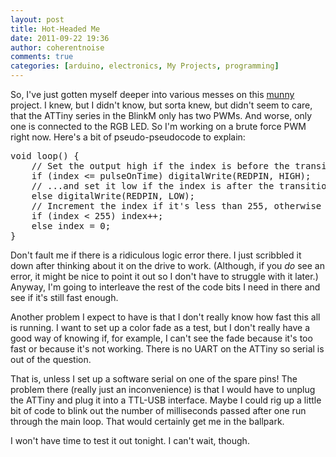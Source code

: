```yaml
---
layout: post
title: Hot-Headed Me
date: 2011-09-22 19:36
author: coherentnoise
comments: true
categories: [arduino, electronics, My Projects, programming]
---
```

So, I've just gotten myself deeper into various messes on this <a title="Hot-Headed Munny Blog Post at Squishyrobot" href="http://squishyrobot.wordpress.com/2011/09/20/hot-headed-munny/" target="_blank">munny</a> project. I knew, but I didn't know, but sorta knew, but didn't seem to care, that the ATTiny series in the BlinkM only has two PWMs. And worse, only one is connected to the RGB LED. So I'm working on a brute force PWM right now. Here's a bit of pseudo-pseudocode to explain:
<pre>void loop() {
    // Set the output high if the index is before the transition point...
    if (index &lt;= pulseOnTime) digitalWrite(REDPIN, HIGH);
    // ...and set it low if the index is after the transition point.
    else digitalWrite(REDPIN, LOW);
    // Increment the index if it's less than 255, otherwise reset it.
    if (index &lt; 255) index++;
    else index = 0;
}</pre>
Don't fault me if there is a ridiculous logic error there. I just scribbled it down after thinking about it on the drive to work. (Although, if you <em>do</em> see an error, it might be nice to point it out so I don't have to struggle with it later.) Anyway, I'm going to interleave the rest of the code bits I need in there and see if it's still fast enough.

Another problem I expect to have is that I don't really know how fast this all is running. I want to set up a color fade as a test, but I don't really have a good way of knowing if, for example, I can't see the fade because it's too fast or because it's not working. There is no UART on the ATTiny so serial is out of the question.

That is, unless I set up a software serial on one of the spare pins! The problem there (really just an inconvenience) is that I would have to unplug the ATTiny and plug it into a TTL-USB interface. Maybe I could rig up a little bit of code to blink out the number of milliseconds passed after one run through the main loop. That would certainly get me in the ballpark.

I won't have time to test it out tonight. I can't wait, though.
